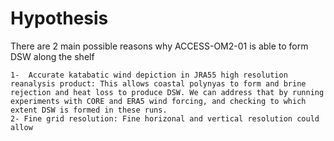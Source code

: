 # Hypothesis

There are 2 main possible reasons why ACCESS-OM2-01 is able to form DSW along the shelf

    1-  Accurate katabatic wind depiction in JRA55 high resolution reanalysis product: This allows coastal polynyas to form and brine rejection and heat loss to produce DSW. We can address that by running experiments with CORE and ERA5 wind forcing, and checking to which extent DSW is formed in these runs.
    2- Fine grid resolution: Fine horizonal and vertical resolution could allow 
